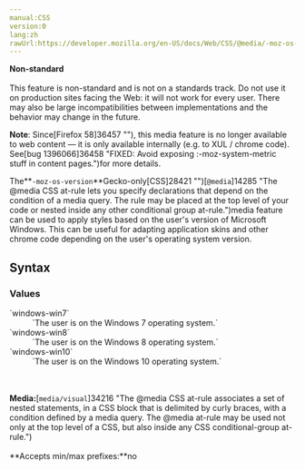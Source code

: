 ```yaml
---
manual:CSS
version:0
lang:zh
rawUrl:https://developer.mozilla.org/en-US/docs/Web/CSS/@media/-moz-os-version
---
```






**Non-standard**<br></br>This feature is non-standard and is not on a standards track. Do not use it on production sites facing the Web: it will not work for every user. There may also be large incompatibilities between implementations and the behavior may change in the future.





**Note**: Since[Firefox 58]36457 ""), this media feature is no longer available to web content — it is only available internally (e.g. to XUL / chrome code). See[bug 1396066]36458 "FIXED: Avoid exposing :-moz-system-metric stuff in content pages.")for more details.




The**`-moz-os-version`**Gecko-only[CSS]28421 "")[`@media`]14285 "The @media CSS at-rule lets you specify declarations that depend on the condition of a media query. The rule may be placed at the top level of your code or nested inside any other conditional group at-rule.")media feature can be used to apply styles based on the user&#39;s version of Microsoft Windows. This can be useful for adapting application skins and other chrome code depending on the user&#39;s operating system version.


## Syntax<a name="Syntax"></a>

### Values<a name="Values"></a>
<dl><dt id=''>`windows-win7`</dt><dd>`The user is on the Windows 7 operating system.`</dd><dt id=''>`windows-win8`</dt><dd>`The user is on the Windows 8 operating system.`</dd><dt id=''>`windows-win10`</dt><dd>`The user is on the Windows 10 operating system.`</dd></dl>

<br></br>**Media:**[`media/visual`]34216 "The @media CSS at-rule associates a set of nested statements, in a CSS block that is delimited by curly braces, with a condition defined by a media query. The @media at-rule may be used not only at the top level of a CSS, but also inside any CSS conditional-group at-rule.")<br></br>**Accepts min/max prefixes:**no




